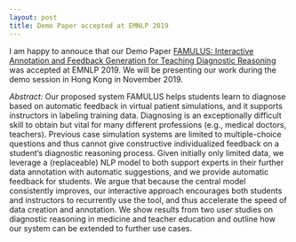 ```yaml
---
layout: post
title: Demo Paper accepted at EMNLP 2019
---
```


I am happy to annouce that our Demo Paper [FAMULUS: Interactive Annotation and Feedback Generation for
Teaching Diagnostic Reasoning](https://arxiv.org/pdf/1908.11254.pdf) was accepted at EMNLP 2019. We will be presenting our work during the demo session in Hong Kong in November 2019.

*Abstract:*
Our proposed system FAMULUS helps students learn to diagnose based on automatic feedback in virtual patient simulations, and it supports instructors in labeling training data. Diagnosing is an exceptionally difficult skill to obtain but vital for many different professions (e.g., medical doctors, teachers). Previous case simulation systems are limited to multiple-choice questions and thus cannot give constructive individualized feedback on a student’s diagnostic reasoning process. Given initially only limited data, we leverage a (replaceable) NLP model to both support experts in their further data annotation with automatic suggestions, and we provide automatic feedback for students. We argue that because the central model consistently improves, our interactive approach encourages both students and instructors to recurrently use the tool, and thus accelerate the speed of data creation and annotation. We show results from two user studies on diagnostic reasoning in medicine and teacher education and outline how our system can be extended to further use cases.

